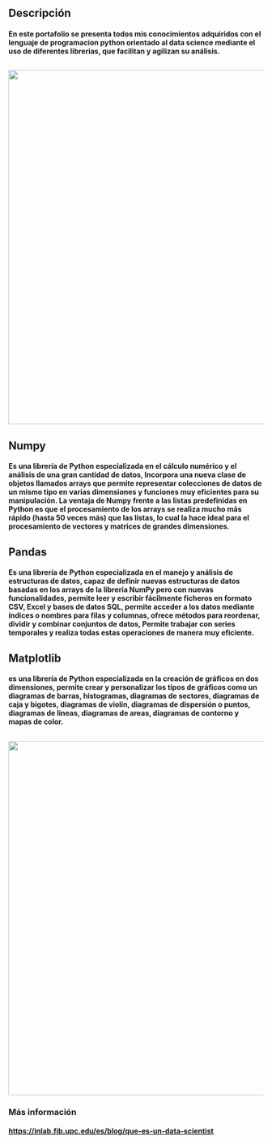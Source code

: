 ## Descripción
#### <p>En este portafolio se presenta todos mis conocimientos adquiridos con el lenguaje de programacion python orientado al **data science** mediante el uso de diferentes librerias, que facilitan y agilizan su análisis.</p>
## <center><img src="https://www.wur.nl/upload_mm/9/2/8/6ef26dab-507d-470d-a020-4a1ba7c76439_DS%20in%20a%20nutshell_a7b83859_670x651.png" width="800" height="700"></center>
## Numpy
#### <p> Es una librería de Python especializada en el cálculo numérico y el análisis de una gran cantidad de datos, Incorpora una nueva clase de objetos llamados arrays que permite representar colecciones de datos de un mismo tipo en varias dimensiones y funciones muy eficientes para su manipulación. La ventaja de Numpy frente a las listas predefinidas en Python es que el procesamiento de los arrays se realiza mucho más rápido (hasta 50 veces más) que las listas, lo cual la hace ideal para el procesamiento de vectores y matrices de grandes dimensiones.</p>
## Pandas
#### <p> Es una librería de Python especializada en el manejo y análisis de estructuras de datos, capaz de definir nuevas estructuras de datos basadas en los arrays de la librería NumPy pero con nuevas funcionalidades, permite leer y escribir fácilmente ficheros en formato CSV, Excel y bases de datos SQL, permite acceder a los datos mediante índices o nombres para filas y columnas, ofrece métodos para reordenar, dividir y combinar conjuntos de datos, Permite trabajar con series temporales y realiza todas estas operaciones de manera muy eficiente.</p>
## Matplotlib
#### <p> es una librería de Python especializada en la creación de gráficos en dos dimensiones, permite crear y personalizar los tipos de gráficos como un diagramas de barras, histogramas, diagramas de sectores, diagramas de caja y bigotes, diagramas de violín, diagramas de dispersión o puntos, diagramas de lineas, diagramas de areas, diagramas de contorno y mapas de color.</p>
## <center><img src="https://i.pinimg.com/originals/57/ce/db/57cedb78534013287e528bb55e8c617c.png" width="800" height="700"></center>
### Más información
#### https://inlab.fib.upc.edu/es/blog/que-es-un-data-scientist
